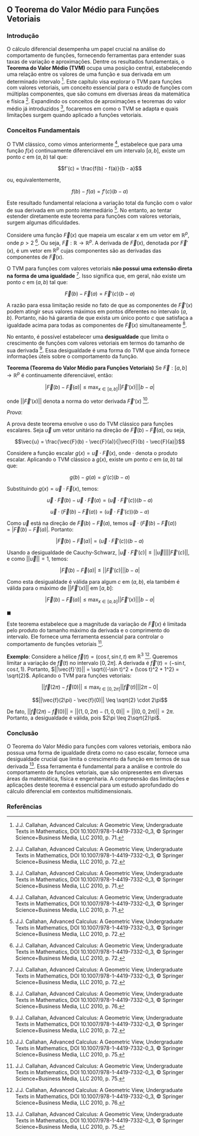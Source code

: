 ## O Teorema do Valor Médio para Funções Vetoriais

### Introdução
O cálculo diferencial desempenha um papel crucial na análise do comportamento de funções, fornecendo ferramentas para entender suas taxas de variação e aproximações. Dentre os resultados fundamentais, o **Teorema do Valor Médio (TVM)** ocupa uma posição central, estabelecendo uma relação entre os valores de uma função e sua derivada em um determinado intervalo [^71]. Este capítulo visa explorar o TVM para funções com valores vetoriais, um conceito essencial para o estudo de funções com múltiplas componentes, que são comuns em diversas áreas da matemática e física [^72]. Expandindo os conceitos de aproximações e teoremas do valor médio já introduzidos [^71], focaremos em como o TVM se adapta e quais limitações surgem quando aplicado a funções vetoriais.

### Conceitos Fundamentais

O TVM clássico, como vimos anteriormente [^71], estabelece que para uma função $f(x)$ continuamente diferenciável em um intervalo $[a, b]$, existe um ponto $c$ em $(a, b)$ tal que:

$$f'(c) = \frac{f(b) - f(a)}{b - a}$$

ou, equivalentemente,

$$f(b) - f(a) = f'(c)(b - a)$$

Este resultado fundamental relaciona a variação total da função com o valor de sua derivada em um ponto intermediário [^72]. No entanto, ao tentar estender diretamente este teorema para funções com valores vetoriais, surgem algumas dificuldades.

Considere uma função $\vec{F}(x)$ que mapeia um escalar $x$ em um vetor em $\mathbb{R}^p$, onde $p > 2$ [^72]. Ou seja, $\vec{F}: \mathbb{R} \rightarrow \mathbb{R}^p$. A derivada de $\vec{F}(x)$, denotada por $\vec{F}'(x)$, é um vetor em $\mathbb{R}^p$ cujas componentes são as derivadas das componentes de $\vec{F}(x)$.

O TVM para funções com valores vetoriais **não possui uma extensão direta na forma de uma igualdade** [^72]. Isso significa que, em geral, não existe um ponto $c$ em $(a, b)$ tal que:

$$\vec{F}(b) - \vec{F}(a) = \vec{F}'(c)(b - a)$$

A razão para essa limitação reside no fato de que as componentes de $\vec{F}'(x)$ podem atingir seus valores máximos em pontos diferentes no intervalo $(a, b)$. Portanto, não há garantia de que exista um único ponto $c$ que satisfaça a igualdade acima para todas as componentes de $\vec{F}(x)$ simultaneamente [^76].

No entanto, é possível estabelecer uma **desigualdade** que limita o crescimento de funções com valores vetoriais em termos do tamanho de sua derivada [^72]. Essa desigualdade é uma forma do TVM que ainda fornece informações úteis sobre o comportamento da função.

**Teorema (Teorema do Valor Médio para Funções Vetoriais)** Se $\vec{F}: [a, b] \rightarrow \mathbb{R}^p$ é continuamente diferenciável, então:

$$|\vec{F}(b) - \vec{F}(a)| \leq \max_{x \in [a, b]} ||\vec{F}'(x)|| |b - a|$$

onde $||\vec{F}'(x)||$ denota a norma do vetor derivada $\vec{F}'(x)$ [^75].

*Prova*:

A prova deste teorema envolve o uso do TVM clássico para funções escalares. Seja $\vec{u}$ um vetor unitário na direção de $\vec{F}(b) - \vec{F}(a)$, ou seja,

$$\vec{u} = \frac{\vec{F}(b) - \vec{F}(a)}{|\vec{F}(b) - \vec{F}(a)|}$$

Considere a função escalar $g(x) = \vec{u} \cdot \vec{F}(x)$, onde $\cdot$ denota o produto escalar. Aplicando o TVM clássico a $g(x)$, existe um ponto $c$ em $(a, b)$ tal que:

$$g(b) - g(a) = g'(c)(b - a)$$

Substituindo $g(x) = \vec{u} \cdot \vec{F}(x)$, temos:

$$\vec{u} \cdot \vec{F}(b) - \vec{u} \cdot \vec{F}(a) = (\vec{u} \cdot \vec{F}'(c))(b - a)$$

$$\vec{u} \cdot (\vec{F}(b) - \vec{F}(a)) = (\vec{u} \cdot \vec{F}'(c))(b - a)$$

Como $\vec{u}$ está na direção de $\vec{F}(b) - \vec{F}(a)$, temos $\vec{u} \cdot (\vec{F}(b) - \vec{F}(a)) = |\vec{F}(b) - \vec{F}(a)|$. Portanto:

$$|\vec{F}(b) - \vec{F}(a)| = (\vec{u} \cdot \vec{F}'(c))(b - a)$$

Usando a desigualdade de Cauchy-Schwarz, $|\vec{u} \cdot \vec{F}'(c)| \leq ||\vec{u}|| ||\vec{F}'(c)||$, e como $||\vec{u}|| = 1$, temos:

$$|\vec{F}(b) - \vec{F}(a)| \leq ||\vec{F}'(c)|| |b - a|$$

Como esta desigualdade é válida para algum $c$ em $(a, b)$, ela também é válida para o máximo de $||\vec{F}'(x)||$ em $[a, b]$:

$$|\vec{F}(b) - \vec{F}(a)| \leq \max_{x \in [a, b]} ||\vec{F}'(x)|| |b - a|$$

$\blacksquare$

Este teorema estabelece que a magnitude da variação de $\vec{F}(x)$ é limitada pelo produto do tamanho máximo da derivada e o comprimento do intervalo. Ele fornece uma ferramenta essencial para controlar o comportamento de funções vetoriais [^75].

**Exemplo**:
Considere a hélice $\vec{f}(t) = (\cos t, \sin t, t)$ em $\mathbb{R}^3$ [^76]. Queremos limitar a variação de $\vec{f}(t)$ no intervalo $[0, 2\pi]$. A derivada é $\vec{f}'(t) = (-\sin t, \cos t, 1)$. Portanto, $||\vec{f}'(t)|| = \sqrt{(-\sin t)^2 + (\cos t)^2 + 1^2} = \sqrt{2}$. Aplicando o TVM para funções vetoriais:

$$||\vec{f}(2\pi) - \vec{f}(0)|| \leq \max_{t \in [0, 2\pi]} ||\vec{f}'(t)|| |2\pi - 0|$$

$$||\vec{f}(2\pi) - \vec{f}(0)|| \leq \sqrt{2} \cdot 2\pi$$

De fato, $||\vec{f}(2\pi) - \vec{f}(0)|| = ||(1, 0, 2\pi) - (1, 0, 0)|| = ||(0, 0, 2\pi)|| = 2\pi$. Portanto, a desigualdade é válida, pois $2\pi \leq 2\sqrt{2}\pi$.

### Conclusão

O Teorema do Valor Médio para funções com valores vetoriais, embora não possua uma forma de igualdade direta como no caso escalar, fornece uma desigualdade crucial que limita o crescimento da função em termos de sua derivada [^75]. Essa ferramenta é fundamental para a análise e controle do comportamento de funções vetoriais, que são onipresentes em diversas áreas da matemática, física e engenharia. A compreensão das limitações e aplicações deste teorema é essencial para um estudo aprofundado do cálculo diferencial em contextos multidimensionais.

### Referências
[^71]: J.J. Callahan, Advanced Calculus: A Geometric View, Undergraduate Texts in Mathematics, DOI 10.1007/978-1-4419-7332-0_3, © Springer Science+Business Media, LLC 2010, p. 71.
[^72]: J.J. Callahan, Advanced Calculus: A Geometric View, Undergraduate Texts in Mathematics, DOI 10.1007/978-1-4419-7332-0_3, © Springer Science+Business Media, LLC 2010, p. 72.
[^75]: J.J. Callahan, Advanced Calculus: A Geometric View, Undergraduate Texts in Mathematics, DOI 10.1007/978-1-4419-7332-0_3, © Springer Science+Business Media, LLC 2010, p. 75.
[^76]: J.J. Callahan, Advanced Calculus: A Geometric View, Undergraduate Texts in Mathematics, DOI 10.1007/978-1-4419-7332-0_3, © Springer Science+Business Media, LLC 2010, p. 76.
<!-- END -->
